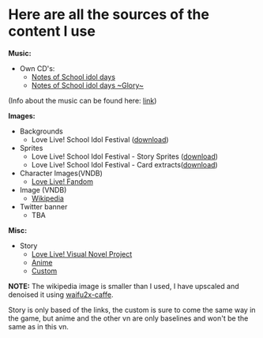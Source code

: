 # Here are all the sources of the content I use

**Music:**
* Own CD's:
  - [Notes of School idol days](https://vgmdb.net/album/37503)
  - [Notes of School idol days \~Glory\~](https://vgmdb.net/album/45327) 

(Info about the music can be found here: [link](https://github.com/GoldElysium/LLVN/blob/master/game/music/README.md))

**Images:**
* Backgrounds
  - Love Live! School Idol Festival ([download](http://kachagain.com/llsif/profile.php))
* Sprites
  - Love Live! School Idol Festival - Story Sprites ([download](http://kachagain.com/llsif/story.php))
  - Love Live! School Idol Festival - Card extracts([download](http://kachagain.com/llsif/extracts.php))
* Character Images(VNDB)
  - [Love Live! Fandom](https://love-live.fandom.com/wiki/Main_Page)
* Image (VNDB)
  - [Wikipedia](https://en.wikipedia.org/wiki/Love_Live!)
* Twitter banner
  - TBA

**Misc:**
* Story
  - [Love Live! Visual Novel Project](https://vndb.org/v19962)
  - [Anime](https://www.crunchyroll.com/love-live-school-idol-project)
  - [Custom](http://padlet.com/goldelysium/llvn)

**NOTE:** The wikipedia image is smaller than I used, I have upscaled and denoised it using [waifu2x-caffe](https://github.com/lltcggie/waifu2x-caffe).

Story is only based of the links, the custom is sure to come the same way in the game, but anime and the other vn are only baselines and won't be the same as in this vn.
